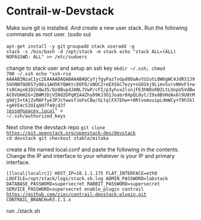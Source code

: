 # Contrail-w-Devstack

Make sure git is installed. And create a new user stack.
Run the following commands as root user. (sudo su)

<code>apt-get install -y git</code>
<code>groupadd stack
useradd -g stack -s /bin/bash -d /opt/stack -m stack
echo "stack ALL=(ALL) NOPASSWD: ALL" >> /etc/sudoers </code>

change to stack user and setup an ssh key
<code>mkdir ~/.ssh; chmod 700 ~/.ssh
echo "ssh-rsa AAAAB3NzaC1yc2EAAAADAQABAAABAQCyYjfgyPazTvGpd8OaAvtU2utL8W6gWC4JdRS1J95GhNNfQd657yO6s1AH5KYQWktcE6FO/xNUC2reEXSGC7ezy+sGO1kj9Limv5vrvNHvF1+wts0Cmyx61D2nQw35/Qz8BvpdJANL7VwP/cFI/p3yhvx2lsnjFE3hN8xRB2LtLUopUSVdBwACOVUmH2G+2BWMJDjVINd2DPqRIA4Zhy09KJ3O1Joabr0XpQL0yt/I9x8BVHdAx6l9U0tMg9dj5+tAjZvMAFfye3PJcYwwsfJoFxC8w/SLtqlFX7Ehw++8RtvomvuipLdmWCy+T9hIkl+gHYE4cS3OIqXH7f49jdJf jesse@spacey.local" > ~/.ssh/authorized_keys</code>

Next clone the devstack repo
<code>git clone https://git.openstack.org/openstack-dev/devstack
cd devstack
git checkout stable/mitaka</code>

create a file named local.conf and paste the following in the contents. Change the IP and interface to your whatever is your IP and primary interface. 

<code>[[local|localrc]]
HOST_IP=10.1.1.175
FLAT_INTERFACE=eth0
LOGFILE=/opt/stack/logs/stack.sh.log
ADMIN_PASSWORD=labstack
DATABASE_PASSWORD=supersecret
RABBIT_PASSWORD=supersecret
SERVICE_PASSWORD=supersecret
enable_plugin contrail https://github.com/zioc/contrail-devstack-plugin.git
CONTRAIL_BRANCH=R3.1.1.x</code>

run ./stack.sh
